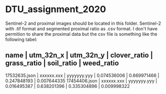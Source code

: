 # DTU_assignment_2020

Sentinel-2 and proximal images should be located in this folder.
Sentinel-2 with .tif format and segmented proximal ratio as .csv format.
I don't have permition to share the proximal data but the csv file is something like the following tabel:

name	        | utm_32n_x	  | utm_32n_y	  | clover_ratio | grass_ratio | soil_ratio	 | weed_ratio
----------------------------------------------------------------------------------------------------
17532635.json	| xxxxxx.xxx	| yyyyyyy.yyy	| 0.074536006	 | 0.669971466 | 0.247848193 | 0.007644335
17454406.json	| xxxxxx.xxx	| yyyyyyy.yyy	| 0.016495387	 | 0.638201396 | 0.335304896 | 0.009998322
